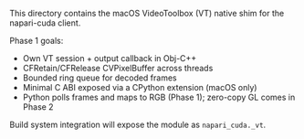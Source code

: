 This directory contains the macOS VideoToolbox (VT) native shim for the napari-cuda client.

Phase 1 goals:
- Own VT session + output callback in Obj-C++
- CFRetain/CFRelease CVPixelBuffer across threads
- Bounded ring queue for decoded frames
- Minimal C ABI exposed via a CPython extension (macOS only)
- Python polls frames and maps to RGB (Phase 1); zero-copy GL comes in Phase 2

Build system integration will expose the module as `napari_cuda._vt`.

